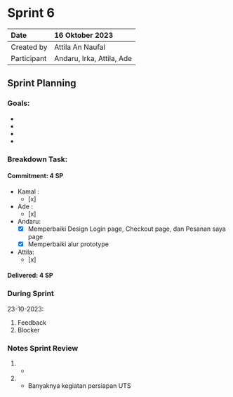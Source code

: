 # Sprint 6


|Date| 16 Oktober 2023|
| :- | :- |
|Created by|Attila An Naufal|
|Participant|Andaru, Irka, Attila, Ade|
## Sprint Planning
### Goals:
- 
- 
- 
- 

### Breakdown Task:
#### Commitment: 4 SP
- Kamal :
  - [x] 
- Ade   : 
  - [x] 
- Andaru: 
  - [x] Memperbaiki Design Login page, Checkout page, dan Pesanan saya page
  - [X] Memperbaiki alur prototype
- Attila: 
  - [x] 
#### Delivered:	 4 SP
### During Sprint
23-10-2023:

1. Feedback
1. Blocker
### Notes Sprint Review
1. - 
2. - Banyaknya kegiatan persiapan UTS
